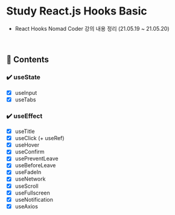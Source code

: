 # Study React.js Hooks Basic

- React Hooks Nomad Coder 강의 내용 정리 (21.05.19 ~ 21.05.20)

<br />

## 📌 Contents

### ✔️ useState

- [x] useInput
- [x] useTabs

### ✔️ useEffect

- [x] useTitle
- [x] useClick (+ useRef)
- [x] useHover
- [x] useConfirm
- [x] usePreventLeave
- [x] useBeforeLeave
- [x] useFadeIn
- [x] useNetwork
- [x] useScroll
- [x] useFullscreen
- [x] useNotification
- [x] useAxios
